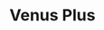 --- 
title: "Venus Plus"
publishdate: "2019-3-16T16:48:46+02:00"
src: "https://365manga.net/manga/venus-plus"
image: "https://data.365manga.net/images/thumbnails/24630-venus-plus.jpg"
description: "Toshiaki Minowa gets the prize at the audition at Hokkaidou by Barnies, the biggest talent agency of idol stars and goes to Tokyo to be an idol star. To tell the truth Toshiaki's right object is 'to meet Naoya' who was lived at next door when they were in Hokkaidou. Naoya is now a vocalist of very popular rock group, 'Succeed Cover'. Toshiaki tries to call Naoya for many times…"
---